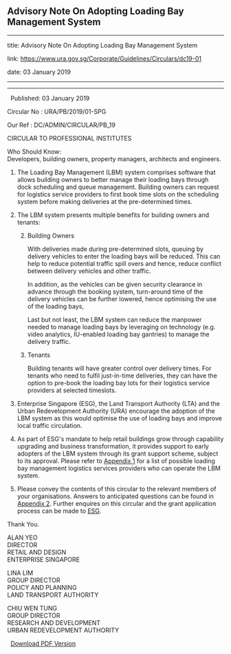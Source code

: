 ## Advisory Note On Adopting Loading Bay Management System
---
title: Advisory Note On Adopting Loading Bay Management System

link: https://www.ura.gov.sg/Corporate/Guidelines/Circulars/dc19-01

date: 03 January 2019

---

-------------------------------------------------------

  Published: 03 January 2019

Circular No : URA/PB/2019/01-SPG

Our Ref : DC/ADMIN/CIRCULAR/PB\_19

  

CIRCULAR TO PROFESSIONAL INSTITUTES

  

Who Should Know:  
Developers, building owners, property managers, architects and engineers.

  
  

1.  The Loading Bay Management (LBM) system comprises software that allows building owners to better manage their loading bays through dock scheduling and queue management. Building owners can request for logistics service providers to first book time slots on the scheduling system before making deliveries at the pre-determined times.

2.  The LBM system presents multiple benefits for building owners and tenants:  
      
    2.  Building Owners  
          
        With deliveries made during pre-determined slots, queuing by delivery vehicles to enter the loading bays will be reduced. This can help to reduce potential traffic spill overs and hence, reduce conflict between delivery vehicles and other traffic.  
          
        In addition, as the vehicles can be given security clearance in advance through the booking system, turn-around time of the delivery vehicles can be further lowered, hence optimising the use of the loading bays,  
          
        Last but not least, the LBM system can reduce the manpower needed to manage loading bays by leveraging on technology (e.g. video analytics, IU-enabled loading bay gantries) to manage the delivery traffic.
    3.  Tenants  
          
        Building tenants will have greater control over delivery times. For tenants who need to fulfil just-in-time deliveries, they can have the option to pre-book the loading bay lots for their logistics service providers at selected timeslots.

3.  Enterprise Singapore (ESG), the Land Transport Authority (LTA) and the Urban Redevelopment Authority (URA) encourage the adoption of the LBM system as this would optimise the use of loading bays and improve local traffic circulation.

4.  As part of ESG's mandate to help retail buildings grow through capability upgrading and business transformation, it provides support to early adopters of the LBM system through its grant support scheme, subject to its approval. Please refer to [Appendix 1](https://www.ura.gov.sg/-/media/Corporate/Guidelines/Development-control/Circulars/2019/Jan/dc19-01/dc1901app12.pdf) for a list of possible loading bay management logistics services providers who can operate the LBM system.

5.  Please convey the contents of this circular to the relevant members of your organisations. Answers to anticipated questions can be found in [Appendix 2](https://www.ura.gov.sg-/media/Corporate/Guidelines/Development-control/Circulars/2019/Jan/dc19-01/dc1901app12.ashx?la=en#page=2). Further enquires on this circular and the grant application process can be made to [ESG](https://www.ura.gov.sgmailto:KOH_Suwen@enterprisesg.gov.sg?subject=Enquiry%20on%20Loading%20Bay%20Management%20Circular).

Thank You.  
  
ALAN YEO  
DIRECTOR  
RETAIL AND DESIGN  
ENTERPRISE SINGAPORE  
  
LINA LIM  
GROUP DIRECTOR  
POLICY AND PLANNING  
LAND TRANSPORT AUTHORITY  
  
CHIU WEN TUNG  
GROUP DIRECTOR  
RESEARCH AND DEVELOPMENT  
URBAN REDEVELOPMENT AUTHORITY

  



  [Download PDF Version](https://www.ura.gov.sg/services/download_file.aspx?f={1179E836-2AE3-4D30-B7E2-AFA228755D16})

